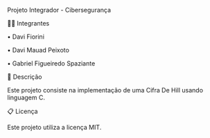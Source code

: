 
Projeto Integrador - Cibersegurança

🧑‍🎓 Integrantes

•	Davi Fiorini

•	Davi Mauad Peixoto

•	Gabriel Figueiredo Spaziante

📝 Descrição

Este projeto consiste na implementação de uma Cifra De Hill usando linguagem C.

📋 Licença

Este projeto utiliza a licença MIT.
